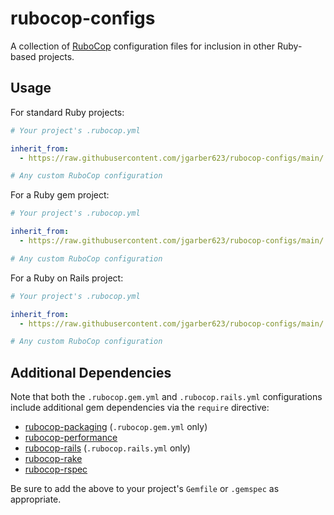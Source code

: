 # rubocop-configs

A collection of [RuboCop](https://rubocop.org) configuration files for inclusion in other Ruby-based projects.

## Usage

For standard Ruby projects:

```yaml
# Your project's .rubocop.yml

inherit_from:
  - https://raw.githubusercontent.com/jgarber623/rubocop-configs/main/.rubocop.yml

# Any custom RuboCop configuration
```

For a Ruby gem project:

```yaml
# Your project's .rubocop.yml

inherit_from:
  - https://raw.githubusercontent.com/jgarber623/rubocop-configs/main/.rubocop.gem.yml

# Any custom RuboCop configuration
```

For a Ruby on Rails project:

```yaml
# Your project's .rubocop.yml

inherit_from:
  - https://raw.githubusercontent.com/jgarber623/rubocop-configs/main/.rubocop.rails.yml

# Any custom RuboCop configuration
```

## Additional Dependencies

Note that both the `.rubocop.gem.yml` and `.rubocop.rails.yml` configurations include additional gem dependencies via the `require` directive:

- [rubocop-packaging](https://rubygems.org/gems/rubocop-packaging) (`.rubocop.gem.yml` only)
- [rubocop-performance](https://rubygems.org/gems/rubocop-performance)
- [rubocop-rails](https://rubygems.org/gems/rubocop-rails) (`.rubocop.rails.yml` only)
- [rubocop-rake](https://rubygems.org/gems/rubocop-rake)
- [rubocop-rspec](https://rubygems.org/gems/rubocop-rspec)

Be sure to add the above to your project's `Gemfile` or `.gemspec` as appropriate.
